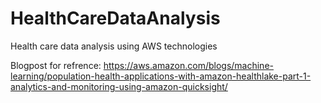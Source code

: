 # HealthCareDataAnalysis
Health care data analysis using AWS technologies

Blogpost for refrence: https://aws.amazon.com/blogs/machine-learning/population-health-applications-with-amazon-healthlake-part-1-analytics-and-monitoring-using-amazon-quicksight/


